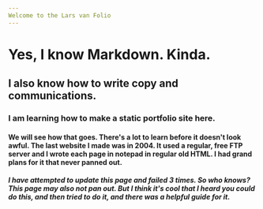 ```yaml
---
Welcome to the Lars van Folio
---
```



<h1> Yes, I know Markdown. Kinda. </h1>
<h2> I also know how to write copy and communications. </h2>
<h3> I am learning how to make a static portfolio site here. </h3>
<h4> We will see how that goes. There's a lot to learn before it doesn't look awful. The last website I made was in 2004. It used a regular, free FTP server and I wrote each page in notepad in regular old HTML. I had grand plans for it that never panned out. </h4>
<h5> I have attempted to update this page and failed 3 times. So who knows? This page may also not pan out. But I think it's cool that I heard you could do this, and then tried to do it, and there was a helpful guide for it. </h5>
